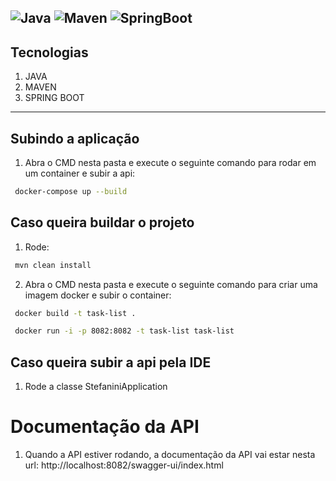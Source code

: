 ![Java](https://img.shields.io/static/v1?label=Java&message=17&color=blue)
![Maven](https://img.shields.io/static/v1?label=Maven&message=1.5.12&color=blue)
![SpringBoot](https://img.shields.io/static/v1?label=Spring&message=3.3.7&color=blue)
---
## Tecnologias

1. JAVA
2. MAVEN
3. SPRING BOOT

---
## Subindo a aplicação 
1. Abra o CMD nesta pasta e execute o seguinte comando para rodar em um container e subir a api:
```bash
 docker-compose up --build
```

## Caso queira buildar o projeto
1. Rode:
```bash
 mvn clean install
```

2. Abra o CMD nesta pasta e execute o seguinte comando para criar uma imagem docker e subir o container:
```bash
 docker build -t task-list .

 docker run -i -p 8082:8082 -t task-list task-list
```

## Caso queira subir a api pela IDE
1. Rode a classe StefaniniApplication

# Documentação da API
1. Quando a API estiver rodando, a documentação da API vai estar nesta url: 
http://localhost:8082/swagger-ui/index.html

